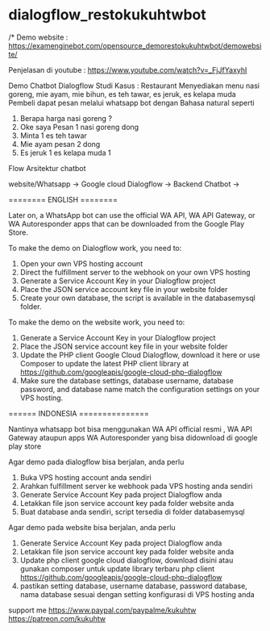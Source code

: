# dialogflow_restokukuhtwbot
/*
Demo website : 
https://examenginebot.com/opensource_demorestokukuhtwbot/demowebsite/

Penjelasan di youtube :
https://www.youtube.com/watch?v=_FjJfYaxyhI

Demo Chatbot Dialogflow
Studi Kasus : Restaurant 
Menyediakan menu nasi goreng, mie ayam, mie bihun, es teh tawar, es jeruk, es kelapa muda
Pembeli dapat pesan melalui whatsapp bot dengan Bahasa natural seperti
1.	Berapa harga nasi goreng ?
2.	Oke saya Pesan 1 nasi goreng dong
3.	Minta 1 es teh tawar
4.	Mie ayam pesan 2 dong
5.	Es jeruk 1 es kelapa muda 1

Flow Arsitektur chatbot

website/Whatsapp -> Google cloud Dialogflow ->  Backend Chatbot  ->

======== ENGLISH ========

Later on, a WhatsApp bot can use the official WA API, WA API Gateway, or WA Autoresponder apps that can be downloaded from the Google Play Store.

To make the demo on Dialogflow work, you need to:
1. Open your own VPS hosting account
2. Direct the fulfillment server to the webhook on your own VPS hosting
3. Generate a Service Account Key in your Dialogflow project
4. Place the JSON service account key file in your website folder
5. Create your own database, the script is available in the databasemysql folder.

To make the demo on the website work, you need to:
1. Generate a Service Account Key in your Dialogflow project
2. Place the JSON service account key file in your website folder
3. Update the PHP client Google Cloud Dialogflow, download it here or use Composer to update the latest PHP client library at https://github.com/googleapis/google-cloud-php-dialogflow
4. Make sure the database settings, database username, database password, and database name match the configuration settings on your VPS hosting.

====== INDONESIA ===============

Nantinya whatsapp bot bisa menggunakan WA API official resmi , WA API Gateway ataupun apps WA Autoresponder yang bisa didownload di google play store

Agar demo pada dialogflow bisa berjalan, anda perlu
1. Buka VPS hosting account anda sendiri
2. Arahkan fulfillment server ke webhook pada VPS hosting anda sendiri
3. Generate Service Account Key pada project Dialogflow anda
4. Letakkan file json service account key pada folder website anda
5. Buat database anda sendiri, script tersedia di folder databasemysql

Agar demo pada website bisa berjalan, anda perlu

1. Generate Service Account Key pada project Dialogflow anda
2. Letakkan file json service account key pada folder website anda
3. Update php client google cloud dialogflow, download disini atau gunakan composer untuk update
library terbaru php client https://github.com/googleapis/google-cloud-php-dialogflow
4. pastikan setting database, username database, password database, nama database sesuai dengan setting konfigurasi di VPS hosting anda


support me
https://www.paypal.com/paypalme/kukuhtw
https://patreon.com/kukuhtw


